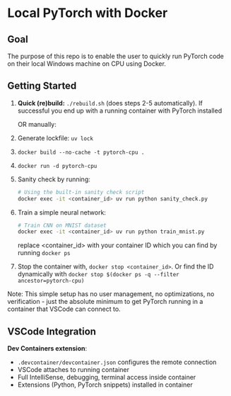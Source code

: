 # Local PyTorch with Docker

## Goal

The purpose of this repo is to enable the user to quickly run PyTorch code on their local Windows machine on CPU using Docker.

## Getting Started

1. **Quick (re)build:** `./rebuild.sh` (does steps 2-5 automatically). If successful you end up with a running container with PyTorch installed

   OR manually:

2. Generate lockfile: `uv lock`
3. `docker build --no-cache -t pytorch-cpu .`
4. `docker run -d pytorch-cpu`
5. Sanity check by running:

   ```bash
   # Using the built-in sanity check script
   docker exec -it <container_id> uv run python sanity_check.py
   ```

6. Train a simple neural network:

   ```bash
   # Train CNN on MNIST dataset
   docker exec -it <container_id> uv run python train_mnist.py
   ```

   replace <container_id> with your container ID which you can find by running `docker ps`
9. Stop the container with, `docker stop <container_id>`. Or find the ID dynamically with `docker stop $(docker ps -q --filter ancestor=pytorch-cpu)`

Note: This simple setup has no user management, no optimizations, no verification - just the absolute minimum to get PyTorch running in a container that VSCode can connect to.

## VSCode Integration

**Dev Containers extension**:

- `.devcontainer/devcontainer.json` configures the remote connection
- VSCode attaches to running container
- Full IntelliSense, debugging, terminal access inside container
- Extensions (Python, PyTorch snippets) installed in container
